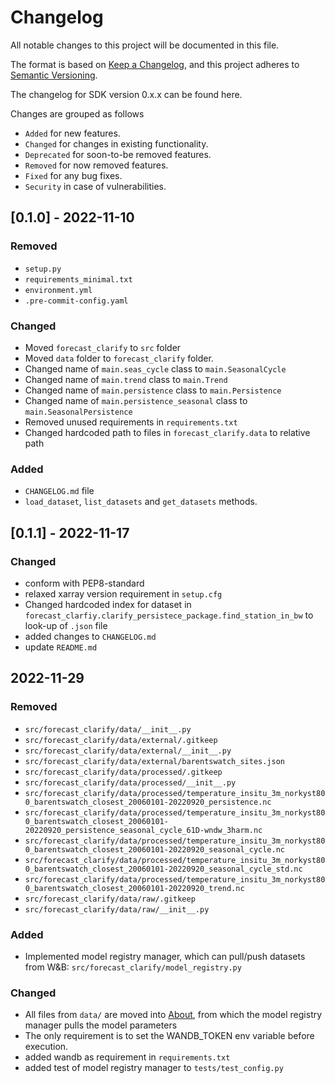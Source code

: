 # Changelog

All notable changes to this project will be documented in this file.

The format is based on [Keep a Changelog](https://keepachangelog.com/en/1.0.0/), and this project adheres to [Semantic Versioning](https://semver.org/spec/v2.0.0.html).

The changelog for SDK version 0.x.x can be found here.

Changes are grouped as follows

- `Added` for new features.
- `Changed` for changes in existing functionality.
- `Deprecated` for soon-to-be removed features.
- `Removed` for now removed features.
- `Fixed` for any bug fixes.
- `Security` in case of vulnerabilities.

## [0.1.0] - 2022-11-10

### Removed

- `setup.py`
- `requirements_minimal.txt`
- `environment.yml`
- `.pre-commit-config.yaml`

### Changed

- Moved `forecast_clarify` to `src` folder
- Moved `data` folder to `forecast_clarify` folder.
- Changed name of `main.seas_cycle` class to `main.SeasonalCycle`
- Changed name of `main.trend` class to `main.Trend`
- Changed name of `main.persistence` class to `main.Persistence`
- Changed name of `main.persistence_seasonal` class to `main.SeasonalPersistence`
- Removed unused requirements in `requirements.txt`
- Changed hardcoded path to files in `forecast_clarify.data` to relative path

### Added

- `CHANGELOG.md` file
- `load_dataset`, `list_datasets` and `get_datasets` methods.

## [0.1.1] - 2022-11-17

### Changed

- conform with PEP8-standard
- relaxed xarray version requirement in `setup.cfg`
- Changed hardcoded index for dataset in `forecast_clarfiy.clarify_persistece_package.find_station_in_bw` to look-up of `.json` file
- added changes to `CHANGELOG.md`
- update `README.md`


## 2022-11-29

### Removed

- `src/forecast_clarify/data/__init__.py`
- `src/forecast_clarify/data/external/.gitkeep`
- `src/forecast_clarify/data/external/__init__.py`
- `src/forecast_clarify/data/external/barentswatch_sites.json`
- `src/forecast_clarify/data/processed/.gitkeep`
- `src/forecast_clarify/data/processed/__init__.py`
- `src/forecast_clarify/data/processed/temperature_insitu_3m_norkyst800_barentswatch_closest_20060101-20220920_persistence.nc`
- `src/forecast_clarify/data/processed/temperature_insitu_3m_norkyst800_barentswatch_closest_20060101-20220920_persistence_seasonal_cycle_61D-wndw_3harm.nc`
- `src/forecast_clarify/data/processed/temperature_insitu_3m_norkyst800_barentswatch_closest_20060101-20220920_seasonal_cycle.nc`
- `src/forecast_clarify/data/processed/temperature_insitu_3m_norkyst800_barentswatch_closest_20060101-20220920_seasonal_cycle_std.nc`
- `src/forecast_clarify/data/processed/temperature_insitu_3m_norkyst800_barentswatch_closest_20060101-20220920_trend.nc`
- `src/forecast_clarify/data/raw/.gitkeep`
- `src/forecast_clarify/data/raw/__init__.py`

### Added

- Implemented model registry manager, which can pull/push datasets from W&B: `src/forecast_clarify/model_registry.py`

### Changed

- All files from `data/` are moved into <a href="https://wandb.ai/clarify/climate-futures-clarify/artifacts/dataset/sea_temperature/v0">About<a>, from which the model registry manager pulls the model parameters
- The only requirement is to set the WANDB_TOKEN env variable before execution.
- added wandb as requirement in `requirements.txt`
- added test of model registry manager to `tests/test_config.py`